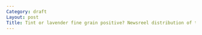```yaml
---
Category: draft
Layout: post
Title: Tint or lavender fine grain positive? Newsreel distribution of the 1930s
---
```








